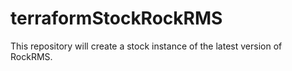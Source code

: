 # terraformStockRockRMS

This repository will create a stock instance of the latest version of RockRMS.
